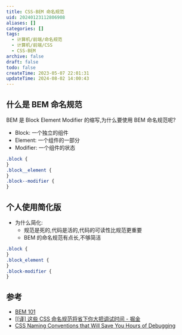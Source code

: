 ```yaml
---
title: CSS-BEM 命名规范
uid: 20240123112806908
aliases: []
categories: []
tags:
  - 计算机/前端/命名规范
  - 计算机/前端/CSS
  - CSS-BEM
archive: false
draft: false
todo: false
createTime: 2023-05-07 22:01:31
updateTime: 2024-08-02 14:00:43
---
```


## 什么是 BEM 命名规范

BEM 是 Block Element Modifier 的缩写,为什么要使用 BEM 命名规范呢?

- Block: 一个独立的组件
- Element: 一个组件的一部分
- Modifier: 一个组件的状态

```css
.block {
}
.block__element {
}
.block--modifier {
}
```

## 个人使用简化版

- 为什么简化:
  - 规范是死的,代码是活的,代码的可读性比规范更重要
  - BEM 的命名规范有点长,不够简洁

```css
.block {
}
.block_element {
}
.block-modifier {
}
```

## 参考

- [BEM 101](https://css-tricks.com/bem-101/)
- [[[译] 这些 CSS 命名规范将省下你大把调试时间 - 掘金](https://juejin.cn/post/6844903556420632583)
- [CSS Naming Conventions that Will Save You Hours of Debugging](https://www.freecodecamp.org/news/css-naming-conventions-that-will-save-you-hours-of-debugging-35cea737d849)
